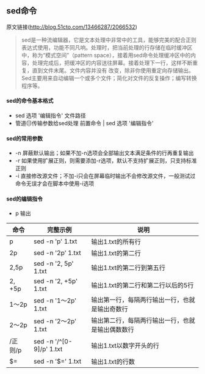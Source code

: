 ## sed命令

原文链接(http://blog.51cto.com/13466287/2066532)

> sed是一种流编辑器，它是文本处理中非常中的工具，能够完美的配合正则表达式使用，功能不同凡响。处理时，把当前处理的行存储在临时缓冲区中，称为“模式空间”（pattern space），接着用sed命令处理缓冲区中的内容，处理完成后，把缓冲区的内容送往屏幕。接着处理下一行，这样不断重复，直到文件末尾。文件内容并没有 改变，除非你使用重定向存储输出。Sed主要用来自动编辑一个或多个文件；简化对文件的反复操作；编写转换程序等。

#### sed的命令基本格式
- sed 选项 '编辑指令' 文件路径
- 管道(|)传输参数给sed处理 前置命令 | sed 选项 '编辑指令'

#### sed的常用参数
- -n 屏蔽默认输出；如果不加-n选项会全部输出文本满足条件的行再重复输出
- -r 如果使用扩展正则，则需要添加-r选项，默认不支持扩展正则，只支持标准正则
- -i 直接修改源文件；不加-i只会在屏幕临时输出不会修改源文件，一般测试过命令无误才会在脚本中使用-i选项

#### sed的编辑指令
- p 输出

命令          | 完整示例       |  说明 
------------ | ------------- | ------------ 
p       |sed -n 'p' 1.txt          |输出1.txt的所有行 
2p      |sed -n '2p' 1.txt         |输出1.txt的第二行   
2,5p    |sed -n '2, 5p' 1.txt      |输出1.txt的第二行到第五行   
2, +5p  |sed -n '2, +5p' 1.txt     |输出1.txt的第二行和第二行以后的5行  
1～2p   |sed -n '1～2p' 1.txt      |输出第一行，每隔两行输出一行，也就是输出奇数行
2～2p   |sed -n '2～2p' 1.txt      |输出第二行，每隔两行输出一行，也就是输出偶数数行
/正则/p |sed -n '/^[0-9]/p' 1.txt  |输出1.txt以数字开头的行
$=      |sed -n '$=' 1.txt         |输出1.txt的行数

 

